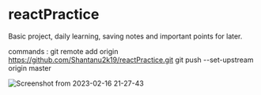 # reactPractice
Basic project, daily learning, saving notes and important points for later.


commands : 
git remote add origin https://github.com/Shantanu2k19/reactPractice.git
git push --set-upstream origin master



![Screenshot from 2023-02-16 21-27-43](https://user-images.githubusercontent.com/47878607/219419664-ff59f95e-a1d1-4718-9434-95027fa58563.png)
